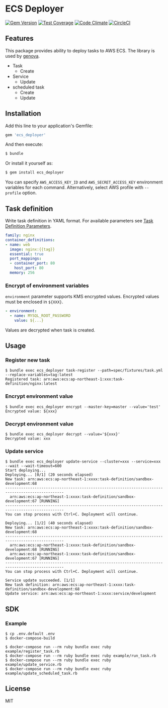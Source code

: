 # ECS Deployer

[![Gem Version](https://badge.fury.io/rb/ecs_deployer.svg)](https://badge.fury.io/rb/ecs_deployer)
[![Test Coverage](https://codeclimate.com/github/naomichi-y/ecs_deployer/badges/coverage.svg)](https://codeclimate.com/github/naomichi-y/ecs_deployer/coverage)
[![Code Climate](https://codeclimate.com/github/naomichi-y/ecs_deployer/badges/gpa.svg)](https://codeclimate.com/github/naomichi-y/ecs_deployer)
[![CircleCI](https://circleci.com/gh/naomichi-y/ecs_deployer/tree/master.svg?style=shield)](https://circleci.com/gh/naomichi-y/ecs_deployer/tree/master)

## Features

This package provides ability to deploy tasks to AWS ECS.
The library is used by [genova](https://github.com/metaps/genova).

* Task
  * Create
* Service
  * Update
* scheduled task
  * Create
  * Update

## Installation

Add this line to your application's Gemfile:

```ruby
gem 'ecs_deployer'
```

And then execute:

```ruby
$ bundle
```

Or install it yourself as:

```ruby
$ gem install ecs_deployer
```

You can specify `AWS_ACCESS_KEY_ID` and `AWS_SECRET_ACCESS_KEY` environment variables for each command.
Alternatively, select AWS profile with `--profile` option.

## Task definition

Write task definition in YAML format.
For available parameters see [Task Definition Parameters](http://docs.aws.amazon.com/AmazonECS/latest/developerguide/task_definition_parameters.html).

```yaml
family: nginx
container_definitions:
- name: web
  image: nginx:{{tag}}
  essential: true
  port_mappings:
  - container_port: 80
    host_port: 80
  memory: 256
```

### Encrypt of environment variables

`environment` parameter supports KMS encrypted values.
Encrypted values must be enclosed in `${XXX}`.

```yaml
- environment:
  - name: MYSQL_ROOT_PASSWORD
    value: ${...}
```

Values are decrypted when task is created.

## Usage

### Register new task

```
$ bundle exec ecs_deployer task-register --path=spec/fixtures/task.yml --replace-variables=tag:latest
Registered task: arn:aws:ecs:ap-northeast-1:xxx:task-definition/nginx:latest
```

### Encrypt environment value

```
$ bundle exec ecs_deployer encrypt --master-key=master --value='test'
Encrypted value: ${xxx}
```

### Decrypt environment value

```
$ bundle exec ecs_deployer decrypt --value='${xxx}'
Decrypted value: xxx
```

### Update service

```
$ bundle exec ecs_deployer update-service --cluster=xxx --service=xxx --wait --wait-timeout=600
Start deploying...
Deploying... [0/1] (20 seconds elapsed)
New task: arn:aws:ecs:ap-northeast-1:xxxx:task-definition/sandbox-development:68
------------------------------------------------------------------------------------------------
  arn:aws:ecs:ap-northeast-1:xxxx:task-definition/sandbox-development:67 [RUNNING]
------------------------------------------------------------------------------------------------
You can stop process with Ctrl+C. Deployment will continue.

Deploying... [1/2] (40 seconds elapsed)
New task: arn:aws:ecs:ap-northeast-1:xxxx:task-definition/sandbox-development:68
------------------------------------------------------------------------------------------------
  arn:aws:ecs:ap-northeast-1:xxxx:task-definition/sandbox-development:68 [RUNNING]
  arn:aws:ecs:ap-northeast-1:xxxx:task-definition/sandbox-development:67 [RUNNING]
------------------------------------------------------------------------------------------------
You can stop process with Ctrl+C. Deployment will continue.

Service update succeeded. [1/1]
New task definition: arn:aws:ecs:ap-northeast-1:xxxx:task-definition/sandbox-development:68
Update service: arn:aws:ecs:ap-northeast-1:xxxx:service/development
```

## SDK

### Example
```
$ cp .env.default .env
$ docker-compose-build

$ docker-compose run --rm ruby bundle exec ruby example/register_task.rb
$ docker-compose run --rm ruby bundle exec ruby example/run_task.rb
$ docker-compose run --rm ruby bundle exec ruby example/update_service.rb
$ docker-compose run --rm ruby bundle exec ruby example/update_scheduled_task.rb
```

## License

MIT
